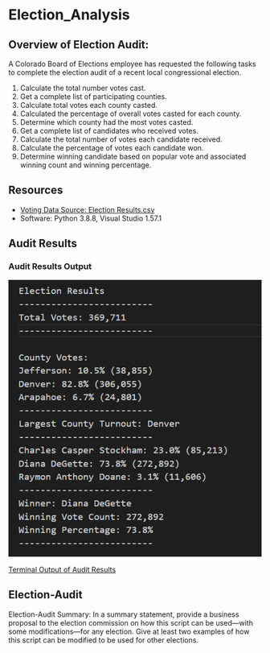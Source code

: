 # Election_Analysis

## Overview of Election Audit:
A Colorado Board of Elections employee has requested the following tasks to complete the election audit of a recent local congressional election.

1. Calculate the total number votes cast.
2. Get a complete list of participating counties.
3. Calculate total votes each county casted.
4. Calculated the percentage of overall votes casted for each county. 
5. Determine which county had the most votes casted.
6. Get a complete list of candidates who received votes.
7. Calculate the total number of votes each candidate received.
8. Calculate the percentage of votes each candidate won.
9. Determine winning candidate based on popular vote and associated winning count and winning percentage.

## Resources
- [Voting Data Source: Election Results.csv](https://github.com/sbretag/Election_Analysis/blob/main/Resources/election_results.csv)
- Software: Python 3.8.8, Visual Studio 1.57.1

## Audit Results

### Audit Results Output
![](https://github.com/sbretag/Election_Analysis/blob/main/Analysis/Election_Results_TextOutput.png)

[Terminal Output of Audit Results](https://github.com/sbretag/Election_Analysis/blob/main/Analysis/Election_Results_TerminalOutput.png)

## Election-Audit

Election-Audit Summary: In a summary statement, provide a business proposal to the election commission on how this script can be used—with some modifications—for any election. Give at least two examples of how this script can be modified to be used for other elections.
